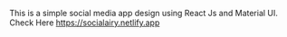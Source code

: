  This is a simple social media app design using React Js and Material UI.
Check Here https://socialairy.netlify.app
